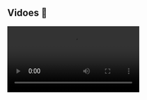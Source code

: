 ## Vidoes 🎥

![vidoes](https://github.com/Thampakon/CTF/blob/main/root-me/ELF%20x86%20-%20Basic/2023-09-07%2012-50-11.mp4)
